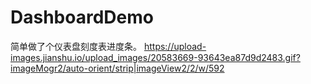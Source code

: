 # DashboardDemo
简单做了个仪表盘刻度表进度条。
https://upload-images.jianshu.io/upload_images/20583669-93643ea87d9d2483.gif?imageMogr2/auto-orient/strip|imageView2/2/w/592
